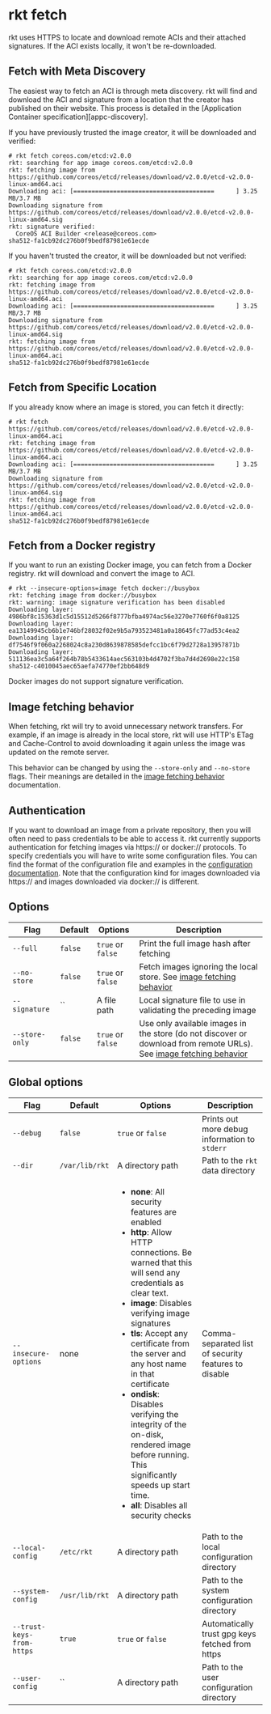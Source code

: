 # rkt fetch

rkt uses HTTPS to locate and download remote ACIs and their attached signatures.
If the ACI exists locally, it won't be re-downloaded.

## Fetch with Meta Discovery

The easiest way to fetch an ACI is through meta discovery.
rkt will find and download the ACI and signature from a location that the creator has published on their website.
This process is detailed in the [Application Container specification][appc-discovery].

If you have previously trusted the image creator, it will be downloaded and verified:

```
# rkt fetch coreos.com/etcd:v2.0.0
rkt: searching for app image coreos.com/etcd:v2.0.0
rkt: fetching image from https://github.com/coreos/etcd/releases/download/v2.0.0/etcd-v2.0.0-linux-amd64.aci
Downloading aci: [=======================================      ] 3.25 MB/3.7 MB
Downloading signature from https://github.com/coreos/etcd/releases/download/v2.0.0/etcd-v2.0.0-linux-amd64.sig
rkt: signature verified:
  CoreOS ACI Builder <release@coreos.com>
sha512-fa1cb92dc276b0f9bedf87981e61ecde
```

If you haven't trusted the creator, it will be downloaded but not verified:

```
# rkt fetch coreos.com/etcd:v2.0.0
rkt: searching for app image coreos.com/etcd:v2.0.0
rkt: fetching image from https://github.com/coreos/etcd/releases/download/v2.0.0/etcd-v2.0.0-linux-amd64.aci
Downloading aci: [=======================================      ] 3.25 MB/3.7 MB
Downloading signature from https://github.com/coreos/etcd/releases/download/v2.0.0/etcd-v2.0.0-linux-amd64.sig
rkt: fetching image from https://github.com/coreos/etcd/releases/download/v2.0.0/etcd-v2.0.0-linux-amd64.aci
sha512-fa1cb92dc276b0f9bedf87981e61ecde
```

## Fetch from Specific Location

If you already know where an image is stored, you can fetch it directly:

```
# rkt fetch https://github.com/coreos/etcd/releases/download/v2.0.0/etcd-v2.0.0-linux-amd64.aci
rkt: fetching image from https://github.com/coreos/etcd/releases/download/v2.0.0/etcd-v2.0.0-linux-amd64.aci
Downloading aci: [=======================================      ] 3.25 MB/3.7 MB
Downloading signature from https://github.com/coreos/etcd/releases/download/v2.0.0/etcd-v2.0.0-linux-amd64.sig
rkt: fetching image from https://github.com/coreos/etcd/releases/download/v2.0.0/etcd-v2.0.0-linux-amd64.aci
sha512-fa1cb92dc276b0f9bedf87981e61ecde
```

## Fetch from a Docker registry

If you want to run an existing Docker image, you can fetch from a Docker registry.
rkt will download and convert the image to ACI.

```
# rkt --insecure-options=image fetch docker://busybox
rkt: fetching image from docker://busybox
rkt: warning: image signature verification has been disabled
Downloading layer: 4986bf8c15363d1c5d15512d5266f8777bfba4974ac56e3270e7760f6f0a8125
Downloading layer: ea13149945cb6b1e746bf28032f02e9b5a793523481a0a18645fc77ad53c4ea2
Downloading layer: df7546f9f060a2268024c8a230d8639878585defcc1bc6f79d2728a13957871b
Downloading layer: 511136ea3c5a64f264b78b5433614aec563103b4d4702f3ba7d4d2698e22c158
sha512-c4010045aec65aefa74770ef2bb648d9
```

Docker images do not support signature verification.

## Image fetching behavior

When fetching, rkt will try to avoid unnecessary network transfers.
For example, if an image is already in the local store, rkt will use HTTP's ETag and Cache-Control to avoid downloading it again unless the image was updated on the remote server.

This behavior can be changed by using the `--store-only` and `--no-store` flags.
Their meanings are detailed in the [image fetching behavior](../image-fetching-behavior.md) documentation.

## Authentication

If you want to download an image from a private repository, then you will often need to pass credentials to be able to access it.
rkt currently supports authentication for fetching images via https:// or docker:// protocols.
To specify credentials you will have to write some configuration files.
You can find the format of the configuration file and examples in the [configuration documentation](../configuration.md).
Note that the configuration kind for images downloaded via https:// and images downloaded via docker:// is different.

## Options

| Flag | Default | Options | Description |
| --- | --- | --- | --- |
| `--full` |  `false` | `true` or `false` | Print the full image hash after fetching |
| `--no-store` |  `false` | `true` or `false` | Fetch images ignoring the local store. See [image fetching behavior](../image-fetching-behavior.md) |
| `--signature` |  `` | A file path | Local signature file to use in validating the preceding image |
| `--store-only` |  `false` | `true` or `false` | Use only available images in the store (do not discover or download from remote URLs). See [image fetching behavior](../image-fetching-behavior.md) |

## Global options

| Flag | Default | Options | Description |
| --- | --- | --- | --- |
| `--debug` |  `false` | `true` or `false` | Prints out more debug information to `stderr` |
| `--dir` | `/var/lib/rkt` | A directory path | Path to the `rkt` data directory |
| `--insecure-options` |  none | <ul><li>**none**: All security features are enabled</li><li>**http**: Allow HTTP connections. Be warned that this will send any credentials as clear text.</li><li>**image**: Disables verifying image signatures</li><li>**tls**: Accept any certificate from the server and any host name in that certificate</li><li>**ondisk**: Disables verifying the integrity of the on-disk, rendered image before running. This significantly speeds up start time.</li><li>**all**: Disables all security checks</li></ul>  | Comma-separated list of security features to disable |
| `--local-config` |  `/etc/rkt` | A directory path | Path to the local configuration directory |
| `--system-config` |  `/usr/lib/rkt` | A directory path | Path to the system configuration directory |
| `--trust-keys-from-https` |  `true` | `true` or `false` | Automatically trust gpg keys fetched from https |
| `--user-config` |  `` | A directory path | Path to the user configuration directory |
